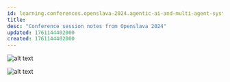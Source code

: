 ```yaml
---
id: learning.conferences.openslava-2024.agentic-ai-and-multi-agent-system-dynamics
title: 
desc: "Conference session notes from Openslava 2024"
updated: 1761144402000
created: 1761144402000
---
```



![alt text](image-2.png)



![alt text](image-5.png)